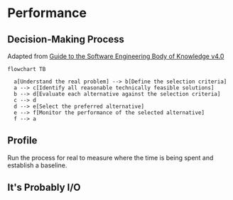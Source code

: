 # Performance

## Decision-Making Process

Adapted from [Guide to the Software Engineering Body of Knowledge v4.0](https://ieeecs-media.computer.org/media/education/swebok/swebok-v4.pdf)

```mermaid
flowchart TB

  a[Understand the real problem] --> b[Define the selection criteria]
  a --> c[Identify all reasonable technically feasible solutions]
  b --> d[Evaluate each alternative against the selection criteria]
  c --> d
  d --> e[Select the preferred alternative]
  e --> f[Monitor the performance of the selected alternative]
  f --> a

```

## Profile

Run the process for real to measure where the time is being spent and establish a baseline.

## It's Probably I/O
